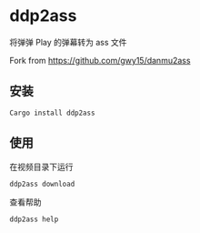 # ddp2ass

将弹弹 Play 的弹幕转为 ass 文件

Fork from https://github.com/gwy15/danmu2ass

## 安装

```
Cargo install ddp2ass
```

## 使用

在视频目录下运行

```
ddp2ass download
```

查看帮助

```
ddp2ass help
```
